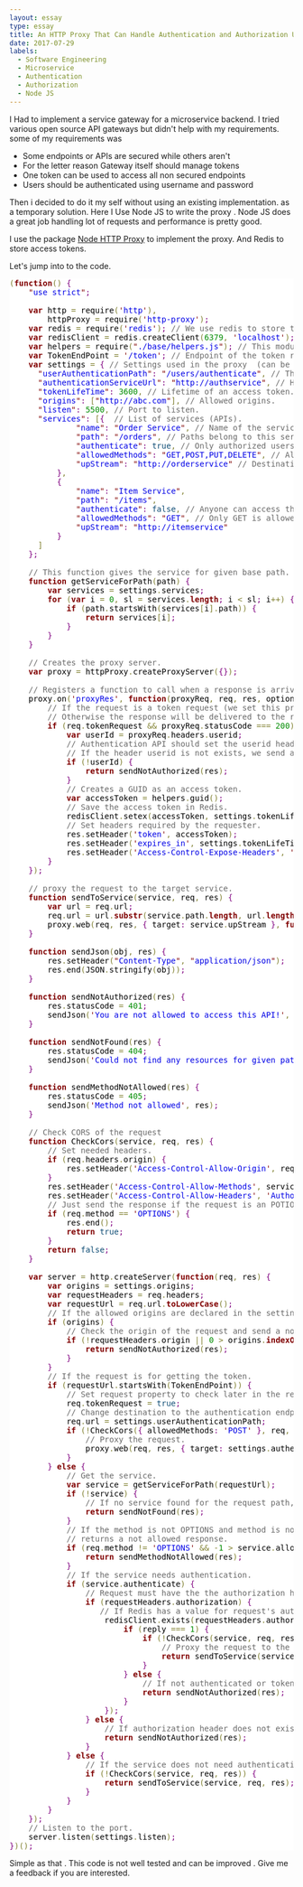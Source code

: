```yaml
---
layout: essay
type: essay
title: An HTTP Proxy That Can Handle Authentication and Authorization Using Node JS
date: 2017-07-29
labels:
  - Software Engineering
  - Microservice
  - Authentication
  - Authorization
  - Node JS
---
```

I Had to implement a service gateway for a microservice backend. I tried various open source API gateways but didn't help with
my requirements. some of my requirements was

* Some endpoints or APIs are secured while others aren't
* For the letter reason Gateway itself should manage tokens
* One token can be used to access all non secured endpoints
* Users should be authenticated using username and password

Then i decided to do it my self without using an existing implementation. as a temporary solution.
Here I Use Node JS to write the proxy . Node JS does a great job handling lot of requests and performance is pretty good.

I use the package [Node HTTP Proxy](https://github.com/nodejitsu/node-http-proxy)  to implement the proxy.
And Redis to store access tokens.

Let's jump into to the code.

<pre style='color:#000000;background:#ffffff;'><span style='color:#808030; '>(</span><span style='color:#800000; font-weight:bold; '>function</span><span style='color:#808030; '>(</span><span style='color:#808030; '>)</span> <span style='color:#800080; '>{</span>
    <span style='color:#800000; '>"</span><span style='color:#0000e6; '>use strict</span><span style='color:#800000; '>"</span><span style='color:#800080; '>;</span>

    <span style='color:#800000; font-weight:bold; '>var</span> http <span style='color:#808030; '>=</span> require<span style='color:#808030; '>(</span><span style='color:#800000; '>'</span><span style='color:#0000e6; '>http</span><span style='color:#800000; '>'</span><span style='color:#808030; '>)</span><span style='color:#808030; '>,</span>
        httpProxy <span style='color:#808030; '>=</span> require<span style='color:#808030; '>(</span><span style='color:#800000; '>'</span><span style='color:#0000e6; '>http-proxy</span><span style='color:#800000; '>'</span><span style='color:#808030; '>)</span><span style='color:#800080; '>;</span>
    <span style='color:#800000; font-weight:bold; '>var</span> redis <span style='color:#808030; '>=</span> require<span style='color:#808030; '>(</span><span style='color:#800000; '>'</span><span style='color:#0000e6; '>redis</span><span style='color:#800000; '>'</span><span style='color:#808030; '>)</span><span style='color:#800080; '>;</span> <span style='color:#696969; '>// We use redis to store tokens.</span>
    <span style='color:#800000; font-weight:bold; '>var</span> redisClient <span style='color:#808030; '>=</span> redis<span style='color:#808030; '>.</span>createClient<span style='color:#808030; '>(</span><span style='color:#008c00; '>6379</span><span style='color:#808030; '>,</span> <span style='color:#800000; '>'</span><span style='color:#0000e6; '>localhost</span><span style='color:#800000; '>'</span><span style='color:#808030; '>)</span><span style='color:#800080; '>;</span> <span style='color:#696969; '>// Create the redis client.</span>
    <span style='color:#800000; font-weight:bold; '>var</span> helpers <span style='color:#808030; '>=</span> require<span style='color:#808030; '>(</span><span style='color:#800000; '>"</span><span style='color:#0000e6; '>./base/helpers.js</span><span style='color:#800000; '>"</span><span style='color:#808030; '>)</span><span style='color:#800080; '>;</span> <span style='color:#696969; '>// This module contains some helper functions.</span>
    <span style='color:#800000; font-weight:bold; '>var</span> TokenEndPoint <span style='color:#808030; '>=</span> <span style='color:#800000; '>'</span><span style='color:#0000e6; '>/token</span><span style='color:#800000; '>'</span><span style='color:#800080; '>;</span> <span style='color:#696969; '>// Endpoint of the token requests.</span>
    <span style='color:#800000; font-weight:bold; '>var</span> settings <span style='color:#808030; '>=</span> <span style='color:#800080; '>{</span> <span style='color:#696969; '>// Settings used in the proxy  (can be from a file or database).</span>
      <span style='color:#800000; '>"</span><span style='color:#0000e6; '>userAuthenticationPath</span><span style='color:#800000; '>"</span><span style='color:#800080; '>:</span> <span style='color:#800000; '>"</span><span style='color:#0000e6; '>/users/authenticate</span><span style='color:#800000; '>"</span><span style='color:#808030; '>,</span> <span style='color:#696969; '>// The endpoint in the authentication API  which actually authenticates the user.</span>
      <span style='color:#800000; '>"</span><span style='color:#0000e6; '>authenticationServiceUrl</span><span style='color:#800000; '>"</span><span style='color:#800080; '>:</span> <span style='color:#800000; '>"</span><span style='color:#0000e6; '>http://authservice</span><span style='color:#800000; '>"</span><span style='color:#808030; '>,</span> <span style='color:#696969; '>// Hostname of the authentication service (API). </span>
      <span style='color:#800000; '>"</span><span style='color:#0000e6; '>tokenLifeTime</span><span style='color:#800000; '>"</span><span style='color:#800080; '>:</span> <span style='color:#008c00; '>3600</span><span style='color:#808030; '>,</span> <span style='color:#696969; '>// Lifetime of an access token.</span>
      <span style='color:#800000; '>"</span><span style='color:#0000e6; '>origins</span><span style='color:#800000; '>"</span><span style='color:#800080; '>:</span> <span style='color:#808030; '>[</span><span style='color:#800000; '>"</span><span style='color:#0000e6; '>http://abc.com</span><span style='color:#800000; '>"</span><span style='color:#808030; '>]</span><span style='color:#808030; '>,</span> <span style='color:#696969; '>// Allowed origins.</span>
      <span style='color:#800000; '>"</span><span style='color:#0000e6; '>listen</span><span style='color:#800000; '>"</span><span style='color:#800080; '>:</span> <span style='color:#008c00; '>5500</span><span style='color:#808030; '>,</span> <span style='color:#696969; '>// Port to listen.</span>
      <span style='color:#800000; '>"</span><span style='color:#0000e6; '>services</span><span style='color:#800000; '>"</span><span style='color:#800080; '>:</span> <span style='color:#808030; '>[</span><span style='color:#800080; '>{</span>  <span style='color:#696969; '>// List of services (APIs).</span>
              <span style='color:#800000; '>"</span><span style='color:#0000e6; '>name</span><span style='color:#800000; '>"</span><span style='color:#800080; '>:</span> <span style='color:#800000; '>"</span><span style='color:#0000e6; '>Order Service</span><span style='color:#800000; '>"</span><span style='color:#808030; '>,</span> <span style='color:#696969; '>// Name of the service.</span>
              <span style='color:#800000; '>"</span><span style='color:#0000e6; '>path</span><span style='color:#800000; '>"</span><span style='color:#800080; '>:</span> <span style='color:#800000; '>"</span><span style='color:#0000e6; '>/orders</span><span style='color:#800000; '>"</span><span style='color:#808030; '>,</span> <span style='color:#696969; '>// Paths belong to this service. </span>
              <span style='color:#800000; '>"</span><span style='color:#0000e6; '>authenticate</span><span style='color:#800000; '>"</span><span style='color:#800080; '>:</span> <span style='color:#0f4d75; '>true</span><span style='color:#808030; '>,</span> <span style='color:#696969; '>// Only authorized users can access this API.</span>
              <span style='color:#800000; '>"</span><span style='color:#0000e6; '>allowedMethods</span><span style='color:#800000; '>"</span><span style='color:#800080; '>:</span> <span style='color:#800000; '>"</span><span style='color:#0000e6; '>GET,POST,PUT,DELETE</span><span style='color:#800000; '>"</span><span style='color:#808030; '>,</span> <span style='color:#696969; '>// Allowed HTTP verbs.</span>
              <span style='color:#800000; '>"</span><span style='color:#0000e6; '>upStream</span><span style='color:#800000; '>"</span><span style='color:#800080; '>:</span> <span style='color:#800000; '>"</span><span style='color:#0000e6; '>http://orderservice</span><span style='color:#800000; '>"</span> <span style='color:#696969; '>// Destination address of the API.</span>
          <span style='color:#800080; '>}</span><span style='color:#808030; '>,</span>
          <span style='color:#800080; '>{</span>
              <span style='color:#800000; '>"</span><span style='color:#0000e6; '>name</span><span style='color:#800000; '>"</span><span style='color:#800080; '>:</span> <span style='color:#800000; '>"</span><span style='color:#0000e6; '>Item Service</span><span style='color:#800000; '>"</span><span style='color:#808030; '>,</span>
              <span style='color:#800000; '>"</span><span style='color:#0000e6; '>path</span><span style='color:#800000; '>"</span><span style='color:#800080; '>:</span> <span style='color:#800000; '>"</span><span style='color:#0000e6; '>/items</span><span style='color:#800000; '>"</span><span style='color:#808030; '>,</span>
              <span style='color:#800000; '>"</span><span style='color:#0000e6; '>authenticate</span><span style='color:#800000; '>"</span><span style='color:#800080; '>:</span> <span style='color:#0f4d75; '>false</span><span style='color:#808030; '>,</span> <span style='color:#696969; '>// Anyone can access this API.</span>
              <span style='color:#800000; '>"</span><span style='color:#0000e6; '>allowedMethods</span><span style='color:#800000; '>"</span><span style='color:#800080; '>:</span> <span style='color:#800000; '>"</span><span style='color:#0000e6; '>GET</span><span style='color:#800000; '>"</span><span style='color:#808030; '>,</span> <span style='color:#696969; '>// Only GET is allowed.</span>
              <span style='color:#800000; '>"</span><span style='color:#0000e6; '>upStream</span><span style='color:#800000; '>"</span><span style='color:#800080; '>:</span> <span style='color:#800000; '>"</span><span style='color:#0000e6; '>http://itemservice</span><span style='color:#800000; '>"</span>
          <span style='color:#800080; '>}</span>
      <span style='color:#808030; '>]</span>
    <span style='color:#800080; '>}</span><span style='color:#800080; '>;</span>

    <span style='color:#696969; '>// This function gives the service for given base path.</span>
    <span style='color:#800000; font-weight:bold; '>function</span> getServiceForPath<span style='color:#808030; '>(</span>path<span style='color:#808030; '>)</span> <span style='color:#800080; '>{</span>
        <span style='color:#800000; font-weight:bold; '>var</span> services <span style='color:#808030; '>=</span> settings<span style='color:#808030; '>.</span>services<span style='color:#800080; '>;</span>
        <span style='color:#800000; font-weight:bold; '>for</span> <span style='color:#808030; '>(</span><span style='color:#800000; font-weight:bold; '>var</span> i <span style='color:#808030; '>=</span> <span style='color:#008c00; '>0</span><span style='color:#808030; '>,</span> sl <span style='color:#808030; '>=</span> services<span style='color:#808030; '>.</span><span style='color:#800000; font-weight:bold; '>length</span><span style='color:#800080; '>;</span> i <span style='color:#808030; '>&lt;</span> sl<span style='color:#800080; '>;</span> i<span style='color:#808030; '>++</span><span style='color:#808030; '>)</span> <span style='color:#800080; '>{</span>
            <span style='color:#800000; font-weight:bold; '>if</span> <span style='color:#808030; '>(</span>path<span style='color:#808030; '>.</span>startsWith<span style='color:#808030; '>(</span>services<span style='color:#808030; '>[</span>i<span style='color:#808030; '>]</span><span style='color:#808030; '>.</span>path<span style='color:#808030; '>)</span><span style='color:#808030; '>)</span> <span style='color:#800080; '>{</span>
                <span style='color:#800000; font-weight:bold; '>return</span> services<span style='color:#808030; '>[</span>i<span style='color:#808030; '>]</span><span style='color:#800080; '>;</span>
            <span style='color:#800080; '>}</span>
        <span style='color:#800080; '>}</span>
    <span style='color:#800080; '>}</span>

    <span style='color:#696969; '>// Creates the proxy server.</span>
    <span style='color:#800000; font-weight:bold; '>var</span> proxy <span style='color:#808030; '>=</span> httpProxy<span style='color:#808030; '>.</span>createProxyServer<span style='color:#808030; '>(</span><span style='color:#800080; '>{</span><span style='color:#800080; '>}</span><span style='color:#808030; '>)</span><span style='color:#800080; '>;</span>

    <span style='color:#696969; '>// Registers a function to call when a response is arrived.</span>
    proxy<span style='color:#808030; '>.</span>on<span style='color:#808030; '>(</span><span style='color:#800000; '>'</span><span style='color:#0000e6; '>proxyRes</span><span style='color:#800000; '>'</span><span style='color:#808030; '>,</span> <span style='color:#800000; font-weight:bold; '>function</span><span style='color:#808030; '>(</span>proxyReq<span style='color:#808030; '>,</span> req<span style='color:#808030; '>,</span> res<span style='color:#808030; '>,</span> options<span style='color:#808030; '>)</span> <span style='color:#800080; '>{</span>
        <span style='color:#696969; '>// If the request is a token request (we set this property in the request code), we execute below code.</span>
        <span style='color:#696969; '>// Otherwise the response will be delivered to the requester as is.</span>
        <span style='color:#800000; font-weight:bold; '>if</span> <span style='color:#808030; '>(</span>req<span style='color:#808030; '>.</span>tokenRequest <span style='color:#808030; '>&amp;&amp;</span> proxyReq<span style='color:#808030; '>.</span>statusCode <span style='color:#808030; '>===</span> <span style='color:#008c00; '>200</span><span style='color:#808030; '>)</span> <span style='color:#800080; '>{</span>
            <span style='color:#800000; font-weight:bold; '>var</span> userId <span style='color:#808030; '>=</span> proxyReq<span style='color:#808030; '>.</span>headers<span style='color:#808030; '>.</span>userid<span style='color:#800080; '>;</span>
            <span style='color:#696969; '>// Authentication API should set the userid header if the credentials are correct.</span>
            <span style='color:#696969; '>// If the header userid is not exists, we send a not authorized response the the requester. </span>
            <span style='color:#800000; font-weight:bold; '>if</span> <span style='color:#808030; '>(</span><span style='color:#808030; '>!</span>userId<span style='color:#808030; '>)</span> <span style='color:#800080; '>{</span>
                <span style='color:#800000; font-weight:bold; '>return</span> sendNotAuthorized<span style='color:#808030; '>(</span>res<span style='color:#808030; '>)</span><span style='color:#800080; '>;</span>
            <span style='color:#800080; '>}</span>
            <span style='color:#696969; '>// Creates a GUID as an access token.</span>
            <span style='color:#800000; font-weight:bold; '>var</span> accessToken <span style='color:#808030; '>=</span> helpers<span style='color:#808030; '>.</span>guid<span style='color:#808030; '>(</span><span style='color:#808030; '>)</span><span style='color:#800080; '>;</span>
            <span style='color:#696969; '>// Save the access token in Redis.</span>
            redisClient<span style='color:#808030; '>.</span>setex<span style='color:#808030; '>(</span>accessToken<span style='color:#808030; '>,</span> settings<span style='color:#808030; '>.</span>tokenLifeTime<span style='color:#808030; '>,</span> <span style='color:#800000; '>'</span><span style='color:#0000e6; '>1</span><span style='color:#800000; '>'</span><span style='color:#808030; '>)</span><span style='color:#800080; '>;</span>
            <span style='color:#696969; '>// Set headers required by the requester.</span>
            res<span style='color:#808030; '>.</span>setHeader<span style='color:#808030; '>(</span><span style='color:#800000; '>'</span><span style='color:#0000e6; '>token</span><span style='color:#800000; '>'</span><span style='color:#808030; '>,</span> accessToken<span style='color:#808030; '>)</span><span style='color:#800080; '>;</span>
            res<span style='color:#808030; '>.</span>setHeader<span style='color:#808030; '>(</span><span style='color:#800000; '>'</span><span style='color:#0000e6; '>expires_in</span><span style='color:#800000; '>'</span><span style='color:#808030; '>,</span> settings<span style='color:#808030; '>.</span>tokenLifeTime<span style='color:#808030; '>)</span><span style='color:#800080; '>;</span>
            res<span style='color:#808030; '>.</span>setHeader<span style='color:#808030; '>(</span><span style='color:#800000; '>'</span><span style='color:#0000e6; '>Access-Control-Expose-Headers</span><span style='color:#800000; '>'</span><span style='color:#808030; '>,</span> <span style='color:#800000; '>'</span><span style='color:#0000e6; '>token,expires_in,userid</span><span style='color:#800000; '>'</span><span style='color:#808030; '>)</span><span style='color:#800080; '>;</span>
        <span style='color:#800080; '>}</span>
    <span style='color:#800080; '>}</span><span style='color:#808030; '>)</span><span style='color:#800080; '>;</span>

    <span style='color:#696969; '>// proxy the request to the target service.</span>
    <span style='color:#800000; font-weight:bold; '>function</span> sendToService<span style='color:#808030; '>(</span>service<span style='color:#808030; '>,</span> req<span style='color:#808030; '>,</span> res<span style='color:#808030; '>)</span> <span style='color:#800080; '>{</span>
        <span style='color:#800000; font-weight:bold; '>var</span> url <span style='color:#808030; '>=</span> req<span style='color:#808030; '>.</span>url<span style='color:#800080; '>;</span>
        req<span style='color:#808030; '>.</span>url <span style='color:#808030; '>=</span> url<span style='color:#808030; '>.</span><span style='color:#800000; font-weight:bold; '>substr</span><span style='color:#808030; '>(</span>service<span style='color:#808030; '>.</span>path<span style='color:#808030; '>.</span><span style='color:#800000; font-weight:bold; '>length</span><span style='color:#808030; '>,</span> url<span style='color:#808030; '>.</span><span style='color:#800000; font-weight:bold; '>length</span> <span style='color:#808030; '>-</span> service<span style='color:#808030; '>.</span>path<span style='color:#808030; '>.</span><span style='color:#800000; font-weight:bold; '>length</span><span style='color:#808030; '>)</span><span style='color:#800080; '>;</span>
        proxy<span style='color:#808030; '>.</span>web<span style='color:#808030; '>(</span>req<span style='color:#808030; '>,</span> res<span style='color:#808030; '>,</span> <span style='color:#800080; '>{</span> target<span style='color:#800080; '>:</span> service<span style='color:#808030; '>.</span>upStream <span style='color:#800080; '>}</span><span style='color:#808030; '>,</span> <span style='color:#800000; font-weight:bold; '>function</span><span style='color:#808030; '>(</span>e<span style='color:#808030; '>)</span> <span style='color:#800080; '>{</span> console<span style='color:#808030; '>.</span>error<span style='color:#808030; '>(</span>e<span style='color:#808030; '>)</span><span style='color:#800080; '>;</span> <span style='color:#800080; '>}</span><span style='color:#808030; '>)</span><span style='color:#800080; '>;</span>
    <span style='color:#800080; '>}</span>

    <span style='color:#800000; font-weight:bold; '>function</span> sendJson<span style='color:#808030; '>(</span>obj<span style='color:#808030; '>,</span> res<span style='color:#808030; '>)</span> <span style='color:#800080; '>{</span>
        res<span style='color:#808030; '>.</span>setHeader<span style='color:#808030; '>(</span><span style='color:#800000; '>"</span><span style='color:#0000e6; '>Content-Type</span><span style='color:#800000; '>"</span><span style='color:#808030; '>,</span> <span style='color:#800000; '>"</span><span style='color:#0000e6; '>application/json</span><span style='color:#800000; '>"</span><span style='color:#808030; '>)</span><span style='color:#800080; '>;</span>
        res<span style='color:#808030; '>.</span>end<span style='color:#808030; '>(</span>JSON<span style='color:#808030; '>.</span>stringify<span style='color:#808030; '>(</span>obj<span style='color:#808030; '>)</span><span style='color:#808030; '>)</span><span style='color:#800080; '>;</span>
    <span style='color:#800080; '>}</span>

    <span style='color:#800000; font-weight:bold; '>function</span> sendNotAuthorized<span style='color:#808030; '>(</span>res<span style='color:#808030; '>)</span> <span style='color:#800080; '>{</span>
        res<span style='color:#808030; '>.</span>statusCode <span style='color:#808030; '>=</span> <span style='color:#008c00; '>401</span><span style='color:#800080; '>;</span>
        sendJson<span style='color:#808030; '>(</span><span style='color:#800000; '>'</span><span style='color:#0000e6; '>You are not allowed to access this API!</span><span style='color:#800000; '>'</span><span style='color:#808030; '>,</span> res<span style='color:#808030; '>)</span><span style='color:#800080; '>;</span>
    <span style='color:#800080; '>}</span>

    <span style='color:#800000; font-weight:bold; '>function</span> sendNotFound<span style='color:#808030; '>(</span>res<span style='color:#808030; '>)</span> <span style='color:#800080; '>{</span>
        res<span style='color:#808030; '>.</span>statusCode <span style='color:#808030; '>=</span> <span style='color:#008c00; '>404</span><span style='color:#800080; '>;</span>
        sendJson<span style='color:#808030; '>(</span><span style='color:#800000; '>'</span><span style='color:#0000e6; '>Could not find any resources for given path.</span><span style='color:#800000; '>'</span><span style='color:#808030; '>,</span> res<span style='color:#808030; '>)</span><span style='color:#800080; '>;</span>
    <span style='color:#800080; '>}</span>

    <span style='color:#800000; font-weight:bold; '>function</span> sendMethodNotAllowed<span style='color:#808030; '>(</span>res<span style='color:#808030; '>)</span> <span style='color:#800080; '>{</span>
        res<span style='color:#808030; '>.</span>statusCode <span style='color:#808030; '>=</span> <span style='color:#008c00; '>405</span><span style='color:#800080; '>;</span>
        sendJson<span style='color:#808030; '>(</span><span style='color:#800000; '>'</span><span style='color:#0000e6; '>Method not allowed</span><span style='color:#800000; '>'</span><span style='color:#808030; '>,</span> res<span style='color:#808030; '>)</span><span style='color:#800080; '>;</span>
    <span style='color:#800080; '>}</span>

    <span style='color:#696969; '>// Check CORS of the request</span>
    <span style='color:#800000; font-weight:bold; '>function</span> CheckCors<span style='color:#808030; '>(</span>service<span style='color:#808030; '>,</span> req<span style='color:#808030; '>,</span> res<span style='color:#808030; '>)</span> <span style='color:#800080; '>{</span>
        <span style='color:#696969; '>// Set needed headers.</span>
        <span style='color:#800000; font-weight:bold; '>if</span> <span style='color:#808030; '>(</span>req<span style='color:#808030; '>.</span>headers<span style='color:#808030; '>.</span>origin<span style='color:#808030; '>)</span> <span style='color:#800080; '>{</span>
            res<span style='color:#808030; '>.</span>setHeader<span style='color:#808030; '>(</span><span style='color:#800000; '>'</span><span style='color:#0000e6; '>Access-Control-Allow-Origin</span><span style='color:#800000; '>'</span><span style='color:#808030; '>,</span> req<span style='color:#808030; '>.</span>headers<span style='color:#808030; '>.</span>origin<span style='color:#808030; '>)</span><span style='color:#800080; '>;</span>
        <span style='color:#800080; '>}</span>
        res<span style='color:#808030; '>.</span>setHeader<span style='color:#808030; '>(</span><span style='color:#800000; '>'</span><span style='color:#0000e6; '>Access-Control-Allow-Methods</span><span style='color:#800000; '>'</span><span style='color:#808030; '>,</span> service<span style='color:#808030; '>.</span>allowedMethods<span style='color:#808030; '>)</span><span style='color:#800080; '>;</span>
        res<span style='color:#808030; '>.</span>setHeader<span style='color:#808030; '>(</span><span style='color:#800000; '>'</span><span style='color:#0000e6; '>Access-Control-Allow-Headers</span><span style='color:#800000; '>'</span><span style='color:#808030; '>,</span> <span style='color:#800000; '>'</span><span style='color:#0000e6; '>Authorization,Content-Type,Accept</span><span style='color:#800000; '>'</span><span style='color:#808030; '>)</span><span style='color:#800080; '>;</span>
        <span style='color:#696969; '>// Just send the response if the request is an POTIONS request.</span>
        <span style='color:#800000; font-weight:bold; '>if</span> <span style='color:#808030; '>(</span>req<span style='color:#808030; '>.</span>method <span style='color:#808030; '>==</span> <span style='color:#800000; '>'</span><span style='color:#0000e6; '>OPTIONS</span><span style='color:#800000; '>'</span><span style='color:#808030; '>)</span> <span style='color:#800080; '>{</span>
            res<span style='color:#808030; '>.</span>end<span style='color:#808030; '>(</span><span style='color:#808030; '>)</span><span style='color:#800080; '>;</span>
            <span style='color:#800000; font-weight:bold; '>return</span> <span style='color:#0f4d75; '>true</span><span style='color:#800080; '>;</span>
        <span style='color:#800080; '>}</span>
        <span style='color:#800000; font-weight:bold; '>return</span> <span style='color:#0f4d75; '>false</span><span style='color:#800080; '>;</span>
    <span style='color:#800080; '>}</span>

    <span style='color:#800000; font-weight:bold; '>var</span> server <span style='color:#808030; '>=</span> http<span style='color:#808030; '>.</span>createServer<span style='color:#808030; '>(</span><span style='color:#800000; font-weight:bold; '>function</span><span style='color:#808030; '>(</span>req<span style='color:#808030; '>,</span> res<span style='color:#808030; '>)</span> <span style='color:#800080; '>{</span>
        <span style='color:#800000; font-weight:bold; '>var</span> origins <span style='color:#808030; '>=</span> settings<span style='color:#808030; '>.</span>origins<span style='color:#800080; '>;</span>
        <span style='color:#800000; font-weight:bold; '>var</span> requestHeaders <span style='color:#808030; '>=</span> req<span style='color:#808030; '>.</span>headers<span style='color:#800080; '>;</span>
        <span style='color:#800000; font-weight:bold; '>var</span> requestUrl <span style='color:#808030; '>=</span> req<span style='color:#808030; '>.</span>url<span style='color:#808030; '>.</span><span style='color:#800000; font-weight:bold; '>toLowerCase</span><span style='color:#808030; '>(</span><span style='color:#808030; '>)</span><span style='color:#800080; '>;</span>
        <span style='color:#696969; '>// If the allowed origins are declared in the settings.</span>
        <span style='color:#800000; font-weight:bold; '>if</span> <span style='color:#808030; '>(</span>origins<span style='color:#808030; '>)</span> <span style='color:#800080; '>{</span>
            <span style='color:#696969; '>// Check the origin of the request and send a not authorized response if the request origin is not allowed.</span>
            <span style='color:#800000; font-weight:bold; '>if</span> <span style='color:#808030; '>(</span><span style='color:#808030; '>!</span>requestHeaders<span style='color:#808030; '>.</span>origin <span style='color:#808030; '>||</span> <span style='color:#008c00; '>0</span> <span style='color:#808030; '>></span> origins<span style='color:#808030; '>.</span><span style='color:#800000; font-weight:bold; '>indexOf</span><span style='color:#808030; '>(</span>requestHeaders<span style='color:#808030; '>.</span>origin<span style='color:#808030; '>)</span><span style='color:#808030; '>)</span> <span style='color:#800080; '>{</span>
                <span style='color:#800000; font-weight:bold; '>return</span> sendNotAuthorized<span style='color:#808030; '>(</span>res<span style='color:#808030; '>)</span><span style='color:#800080; '>;</span>
            <span style='color:#800080; '>}</span>
        <span style='color:#800080; '>}</span>
        <span style='color:#696969; '>// If the request is for getting the token.</span>
        <span style='color:#800000; font-weight:bold; '>if</span> <span style='color:#808030; '>(</span>requestUrl<span style='color:#808030; '>.</span>startsWith<span style='color:#808030; '>(</span>TokenEndPoint<span style='color:#808030; '>)</span><span style='color:#808030; '>)</span> <span style='color:#800080; '>{</span>
            <span style='color:#696969; '>// Set request property to check later in the response code.</span>
            req<span style='color:#808030; '>.</span>tokenRequest <span style='color:#808030; '>=</span> <span style='color:#0f4d75; '>true</span><span style='color:#800080; '>;</span>
            <span style='color:#696969; '>// Change destination to the authentication endpoint in the authentication API.</span>
            req<span style='color:#808030; '>.</span>url <span style='color:#808030; '>=</span> settings<span style='color:#808030; '>.</span>userAuthenticationPath<span style='color:#800080; '>;</span>
            <span style='color:#800000; font-weight:bold; '>if</span> <span style='color:#808030; '>(</span><span style='color:#808030; '>!</span>CheckCors<span style='color:#808030; '>(</span><span style='color:#800080; '>{</span> allowedMethods<span style='color:#800080; '>:</span> <span style='color:#800000; '>'</span><span style='color:#0000e6; '>POST</span><span style='color:#800000; '>'</span> <span style='color:#800080; '>}</span><span style='color:#808030; '>,</span> req<span style='color:#808030; '>,</span> res<span style='color:#808030; '>)</span><span style='color:#808030; '>)</span> <span style='color:#800080; '>{</span>
                <span style='color:#696969; '>// Proxy the request.</span>
                proxy<span style='color:#808030; '>.</span>web<span style='color:#808030; '>(</span>req<span style='color:#808030; '>,</span> res<span style='color:#808030; '>,</span> <span style='color:#800080; '>{</span> target<span style='color:#800080; '>:</span> settings<span style='color:#808030; '>.</span>authenticationServiceUrl <span style='color:#800080; '>}</span><span style='color:#808030; '>,</span> <span style='color:#800000; font-weight:bold; '>function</span><span style='color:#808030; '>(</span>e<span style='color:#808030; '>)</span> <span style='color:#800080; '>{</span> console<span style='color:#808030; '>.</span>error<span style='color:#808030; '>(</span>e<span style='color:#808030; '>)</span><span style='color:#800080; '>;</span> <span style='color:#800080; '>}</span><span style='color:#808030; '>)</span><span style='color:#800080; '>;</span>
            <span style='color:#800080; '>}</span>
        <span style='color:#800080; '>}</span> <span style='color:#800000; font-weight:bold; '>else</span> <span style='color:#800080; '>{</span>
            <span style='color:#696969; '>// Get the service.</span>
            <span style='color:#800000; font-weight:bold; '>var</span> service <span style='color:#808030; '>=</span> getServiceForPath<span style='color:#808030; '>(</span>requestUrl<span style='color:#808030; '>)</span><span style='color:#800080; '>;</span>
            <span style='color:#800000; font-weight:bold; '>if</span> <span style='color:#808030; '>(</span><span style='color:#808030; '>!</span>service<span style='color:#808030; '>)</span> <span style='color:#800080; '>{</span>
                <span style='color:#696969; '>// If no service found for the request path, returns a not found.</span>
                <span style='color:#800000; font-weight:bold; '>return</span> sendNotFound<span style='color:#808030; '>(</span>res<span style='color:#808030; '>)</span><span style='color:#800080; '>;</span>
            <span style='color:#800080; '>}</span>
            <span style='color:#696969; '>// If the method is not OPTIONS and method is not in the allowed methods list ,</span>
            <span style='color:#696969; '>// returns a not allowed response.</span>
            <span style='color:#800000; font-weight:bold; '>if</span> <span style='color:#808030; '>(</span>req<span style='color:#808030; '>.</span>method <span style='color:#808030; '>!=</span> <span style='color:#800000; '>'</span><span style='color:#0000e6; '>OPTIONS</span><span style='color:#800000; '>'</span> <span style='color:#808030; '>&amp;&amp;</span> <span style='color:#808030; '>-</span><span style='color:#008c00; '>1</span> <span style='color:#808030; '>></span> service<span style='color:#808030; '>.</span>allowedMethods<span style='color:#808030; '>.</span><span style='color:#800000; font-weight:bold; '>indexOf</span><span style='color:#808030; '>(</span>req<span style='color:#808030; '>.</span>method<span style='color:#808030; '>)</span><span style='color:#808030; '>)</span> <span style='color:#800080; '>{</span>
                <span style='color:#800000; font-weight:bold; '>return</span> sendMethodNotAllowed<span style='color:#808030; '>(</span>res<span style='color:#808030; '>)</span><span style='color:#800080; '>;</span>
            <span style='color:#800080; '>}</span>
            <span style='color:#696969; '>// If the service needs authentication.</span>
            <span style='color:#800000; font-weight:bold; '>if</span> <span style='color:#808030; '>(</span>service<span style='color:#808030; '>.</span>authenticate<span style='color:#808030; '>)</span> <span style='color:#800080; '>{</span>
                <span style='color:#696969; '>// Request must have the the authorization header.</span>
                <span style='color:#800000; font-weight:bold; '>if</span> <span style='color:#808030; '>(</span>requestHeaders<span style='color:#808030; '>.</span>authorization<span style='color:#808030; '>)</span> <span style='color:#800080; '>{</span>
                   <span style='color:#696969; '>// If Redis has a value for request's authentication header value.</span>
                    redisClient<span style='color:#808030; '>.</span>exists<span style='color:#808030; '>(</span>requestHeaders<span style='color:#808030; '>.</span>authorization<span style='color:#808030; '>,</span> <span style='color:#800000; font-weight:bold; '>function</span><span style='color:#808030; '>(</span>err<span style='color:#808030; '>,</span> reply<span style='color:#808030; '>)</span> <span style='color:#800080; '>{</span>
                        <span style='color:#800000; font-weight:bold; '>if</span> <span style='color:#808030; '>(</span>reply <span style='color:#808030; '>===</span> <span style='color:#008c00; '>1</span><span style='color:#808030; '>)</span> <span style='color:#800080; '>{</span>
                            <span style='color:#800000; font-weight:bold; '>if</span> <span style='color:#808030; '>(</span><span style='color:#808030; '>!</span>CheckCors<span style='color:#808030; '>(</span>service<span style='color:#808030; '>,</span> req<span style='color:#808030; '>,</span> res<span style='color:#808030; '>)</span><span style='color:#808030; '>)</span> <span style='color:#800080; '>{</span>
                                <span style='color:#696969; '>// Proxy the request to the target service.</span>
                                <span style='color:#800000; font-weight:bold; '>return</span> sendToService<span style='color:#808030; '>(</span>service<span style='color:#808030; '>,</span> req<span style='color:#808030; '>,</span> res<span style='color:#808030; '>)</span><span style='color:#800080; '>;</span>
                            <span style='color:#800080; '>}</span>
                        <span style='color:#800080; '>}</span> <span style='color:#800000; font-weight:bold; '>else</span> <span style='color:#800080; '>{</span>
                            <span style='color:#696969; '>// If not authenticated or token has expired , send a not authorized response.</span>
                            <span style='color:#800000; font-weight:bold; '>return</span> sendNotAuthorized<span style='color:#808030; '>(</span>res<span style='color:#808030; '>)</span><span style='color:#800080; '>;</span>
                        <span style='color:#800080; '>}</span>
                    <span style='color:#800080; '>}</span><span style='color:#808030; '>)</span><span style='color:#800080; '>;</span>
                <span style='color:#800080; '>}</span> <span style='color:#800000; font-weight:bold; '>else</span> <span style='color:#800080; '>{</span>
                    <span style='color:#696969; '>// If authorization header does not exist , then send a not authorized response.</span>
                    <span style='color:#800000; font-weight:bold; '>return</span> sendNotAuthorized<span style='color:#808030; '>(</span>res<span style='color:#808030; '>)</span><span style='color:#800080; '>;</span>
                <span style='color:#800080; '>}</span>
            <span style='color:#800080; '>}</span> <span style='color:#800000; font-weight:bold; '>else</span> <span style='color:#800080; '>{</span>
                <span style='color:#696969; '>// If the service does not need authentication , proxy the request to the target service.</span>
                <span style='color:#800000; font-weight:bold; '>if</span> <span style='color:#808030; '>(</span><span style='color:#808030; '>!</span>CheckCors<span style='color:#808030; '>(</span>service<span style='color:#808030; '>,</span> req<span style='color:#808030; '>,</span> res<span style='color:#808030; '>)</span><span style='color:#808030; '>)</span> <span style='color:#800080; '>{</span>
                    <span style='color:#800000; font-weight:bold; '>return</span> sendToService<span style='color:#808030; '>(</span>service<span style='color:#808030; '>,</span> req<span style='color:#808030; '>,</span> res<span style='color:#808030; '>)</span><span style='color:#800080; '>;</span>
                <span style='color:#800080; '>}</span>
            <span style='color:#800080; '>}</span>
        <span style='color:#800080; '>}</span>
    <span style='color:#800080; '>}</span><span style='color:#808030; '>)</span><span style='color:#800080; '>;</span>
    <span style='color:#696969; '>// Listen to the port.</span>
    server<span style='color:#808030; '>.</span>listen<span style='color:#808030; '>(</span>settings<span style='color:#808030; '>.</span>listen<span style='color:#808030; '>)</span><span style='color:#800080; '>;</span>
<span style='color:#800080; '>}</span><span style='color:#808030; '>)</span><span style='color:#808030; '>(</span><span style='color:#808030; '>)</span><span style='color:#800080; '>;</span>
</pre>

Simple as that .
This code is not well tested and can be improved . Give me a feedback if you are interested.